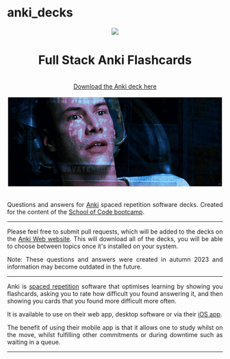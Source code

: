 # anki_decks

<div align="center">
  <img height="60" src="https://img.icons8.com/color/344/javascript.png">
  <h1>Full Stack Anki Flashcards</h1>
  <br>
  <a href="https://ankiweb.net/shared/info/1982258792?cb=1695936303593"> Download the Anki deck here </a>
  <br>
  <br>
  <img src="./images/learning.gif" alt="Neo learning">
  
  <br>
  <br>

</div>


<div style="text-align: justify;">

Questions and answers for [Anki](https://apps.ankiweb.net/) spaced repetition software decks. Created for the content of the [School of Code bootcamp](https://www.schoolofcode.co.uk/). 

------------------------------------------------------------------------------------------------------------------------

Please feel free to submit pull requests, which will be added to the decks on the [Anki Web website](https://ankiweb.net/shared/info/376600095?cb=1696102818355). This will download all of the decks, you will be able to choose between topics once it's installed on your system.

Note: These questions and answers were created in autumn 2023 and information may become outdated in the future.

------------------------------------------------------------------------------------------------------------------------

Anki is [spaced repetition](https://quantifiedself.com/blog/spaced-repetition-and-learning/) software that optimises learning by showing you flashcards, asking you to rate how difficult you found answering it, and then showing you cards that you found more difficult more often. 

It is available to use on their web app, desktop software or via their [iOS app](https://apps.apple.com/us/app/ankimobile-flashcards/id373493387).

The benefit of using their mobile app is that it allows one to study whilst on the move, whilst fulfilling other commitments or during downtime such as waiting in a queue. 

</div>

------------------------------------------------------------------------------------------------------------------------
